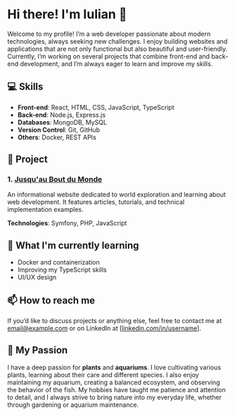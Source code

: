 # Hi there! I'm Iulian 👋

Welcome to my profile! I’m a web developer passionate about modern technologies, always seeking new challenges. I enjoy building websites and applications that are not only functional but also beautiful and user-friendly. Currently, I’m working on several projects that combine front-end and back-end development, and I’m always eager to learn and improve my skills.

## 💻 Skills

- **Front-end**: React, HTML, CSS, JavaScript, TypeScript
- **Back-end**: Node.js, Express.js
- **Databases**: MongoDB, MySQL
- **Version Control**: Git, GitHub
- **Others**: Docker, REST APIs

## 📂 Project

### 1. **[Jusqu'au Bout du Monde](https://github.com/Iulian2023/Projet_Blog)**
   An informational website dedicated to world exploration and learning about web development. It features articles, tutorials, and technical implementation examples.
   
   **Technologies**: Symfony, PHP, JavaScript

## 🌱 What I'm currently learning

- Docker and containerization
- Improving my TypeScript skills
- UI/UX design

## 📫 How to reach me

If you’d like to discuss projects or anything else, feel free to contact me at [email@example.com](rotaruiulian19@gmail.com) or on LinkedIn at [[linkedin.com/in/username]([https://linkedin.com/in/username](https://www.linkedin.com/in/iulian-rotaru-web-dev/))].

## 🔧 My Passion

I have a deep passion for **plants** and **aquariums**. I love cultivating various plants, learning about their care and different species. 
I also enjoy maintaining my aquarium, creating a balanced ecosystem, and observing the behavior of the fish. 
My hobbies have taught me patience and attention to detail, and I always strive to bring nature into my everyday life, whether through gardening or aquarium maintenance.
